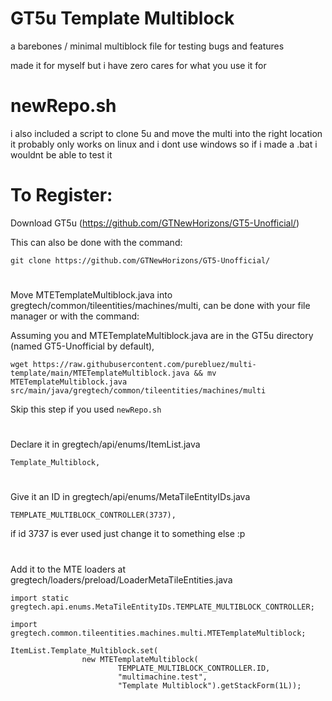 # GT5u Template Multiblock

a barebones / minimal multiblock file for testing bugs and features

made it for myself but i have zero cares for what you use it for

# newRepo.sh

i also included a script to clone 5u and move the multi into the right location
it probably only works on linux and i dont use windows so if i made a .bat i wouldnt be able to test it

# To Register:
Download GT5u (https://github.com/GTNewHorizons/GT5-Unofficial/)

This can also be done with the command:
```
git clone https://github.com/GTNewHorizons/GT5-Unofficial/
```
#
Move MTETemplateMultiblock.java into gregtech/common/tileentities/machines/multi, can be done with your file manager or with the command:

Assuming you and MTETemplateMultiblock.java are in the GT5u directory (named GT5-Unofficial by default),

```
wget https://raw.githubusercontent.com/purebluez/multi-template/main/MTETemplateMultiblock.java && mv MTETemplateMultiblock.java src/main/java/gregtech/common/tileentities/machines/multi
```

Skip this step if you used ``newRepo.sh``

#
Declare it in gregtech/api/enums/ItemList.java

```
Template_Multiblock,
```
#
Give it an ID in gregtech/api/enums/MetaTileEntityIDs.java

```
TEMPLATE_MULTIBLOCK_CONTROLLER(3737),
```

if id 3737 is ever used just change it to something else :p 
#
Add it to the MTE loaders at gregtech/loaders/preload/LoaderMetaTileEntities.java
```
import static gregtech.api.enums.MetaTileEntityIDs.TEMPLATE_MULTIBLOCK_CONTROLLER;
```
```
import gregtech.common.tileentities.machines.multi.MTETemplateMultiblock;
```
```
ItemList.Template_Multiblock.set(
                new MTETemplateMultiblock(
                        TEMPLATE_MULTIBLOCK_CONTROLLER.ID,
                        "multimachine.test",
                        "Template Multiblock").getStackForm(1L));
```
